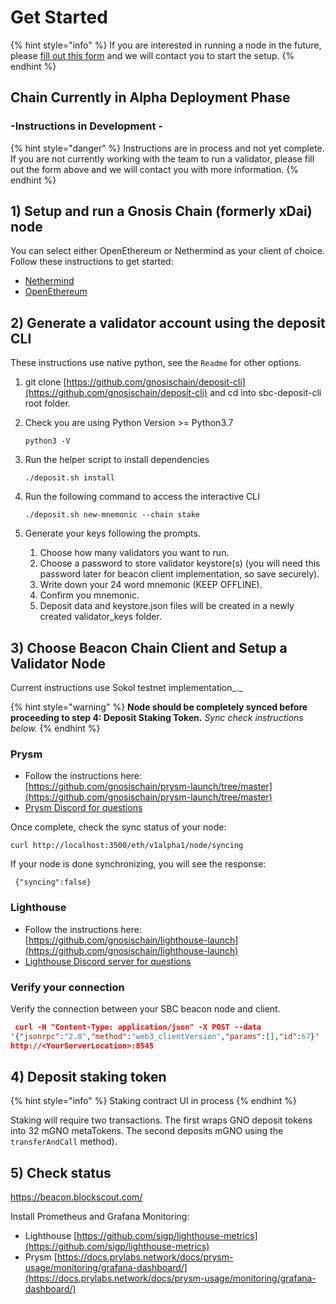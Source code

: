 # Get Started

{% hint style="info" %}
If you are interested in running a node in the future, please [fill out this form](https://airtable.com/shrrzJsRLa767gpcQ) and we will contact you to start the setup.
{% endhint %}

## Chain Currently in Alpha Deployment Phase

### -Instructions in Development -&#x20;

{% hint style="danger" %}
Instructions are in process and not yet complete. If you are not currently working with the team to run a validator, please fill out the form above and we will contact you with more information.
{% endhint %}

## 1) Setup and run a Gnosis Chain (formerly xDai) node&#x20;

You can select either OpenEthereum or Nethermind as your client of choice. Follow these instructions to get started:

* [Nethermind](../clients/gnosis-chain-node-openethereum-and-nethermind/nethermind-node-setup.md)
* [OpenEthereum](../clients/gnosis-chain-node-openethereum-and-nethermind/openethereum-node-setup.md)

## 2) Generate a validator account using the deposit CLI

These instructions use native python, see the `Readme` for other options.

1. git clone  [https://github.com/gnosischain/deposit-cli](https://github.com/gnosischain/deposit-cli) and cd into sbc-deposit-cli root folder.&#x20;
2.  Check you are using Python Version >= Python3.7

    ```
    python3 -V
    ```
3.  Run the helper script to install dependencies

    ```
    ./deposit.sh install
    ```
4.  Run the following command to access the interactive CLI

    ```
    ./deposit.sh new-mnemonic --chain stake
    ```
5. Generate your keys following the prompts.
   1. Choose how many validators you want to run.
   2. Choose a password to store validator keystore(s) (you will need this password later for beacon client implementation, so save securely).
   3. Write down your 24 word mnemonic (KEEP OFFLINE).
   4. Confirm you mnemonic.
   5. Deposit data and keystore.json files will be created in a newly created validator\_keys folder.

## 3) Choose Beacon Chain Client and Setup a Validator Node

Current instructions use Sokol testnet implementation_._&#x20;

{% hint style="warning" %}
**Node should be completely synced before proceeding to step 4: Deposit Staking Token.** _Sync check instructions below._
{% endhint %}

### Prysm

* Follow the instructions here: \
  [https://github.com/gnosischain/prysm-launch/tree/master](https://github.com/gnosischain/prysm-launch/tree/master)
* [Prysm Discord for questions](https://discord.gg/z9efH7e)

Once complete, check the sync status of your node:

```
curl http://localhost:3500/eth/v1alpha1/node/syncing
```

&#x20;If your node is done synchronizing, you will see the response:

```
 {"syncing":false}
```

### Lighthouse

* Follow the instructions here: \
  [https://github.com/gnosischain/lighthouse-launch](https://github.com/gnosischain/lighthouse-launch)
* [Lighthouse Discord server for questions](https://discord.gg/uC7TuaH)

### **Verify your connection**

Verify the connection between your SBC beacon node and client.

```json
 curl -H "Content-Type: application/json" -X POST --data
'{"jsonrpc":"2.0","method":"web3_clientVersion","params":[],"id":67}' 
http://<YourServerLocation>:8545
```

## 4) Deposit staking token&#x20;

{% hint style="info" %}
Staking contract UI in process
{% endhint %}

Staking will require two transactions. The first wraps GNO deposit tokens into 32 mGNO metaTokens. The second deposits mGNO using the  `transferAndCall` method).

## 5) Check status

&#x20;[https://beacon.blockscout.com/ ](https://beacon.blockscout.com)

Install Prometheus and Grafana Monitoring:

* Lighthouse [https://github.com/sigp/lighthouse-metrics](https://github.com/sigp/lighthouse-metrics)
* Prysm [https://docs.prylabs.network/docs/prysm-usage/monitoring/grafana-dashboard/](https://docs.prylabs.network/docs/prysm-usage/monitoring/grafana-dashboard/)
